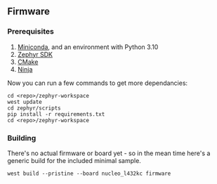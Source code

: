 ## Firmware

### Prerequisites

1. [Miniconda](https://docs.anaconda.com/miniconda/), and an environment with Python 3.10
2. [Zephyr SDK](https://docs.zephyrproject.org/latest/develop/toolchains/zephyr_sdk.html)
3. [CMake](https://cmake.org/download/)
4. [Ninja](https://ninja-build.org/)

Now you can run a few commands to get more dependancies:

    cd <repo>/zephyr-workspace
    west update
    cd zephyr/scripts
    pip install -r requirements.txt
    cd <repo>/zephyr-workspace

### Building

There's no actual firmware or board yet - so in the mean time here's a generic
build for the included minimal sample.

    west build --pristine --board nucleo_l432kc firmware
